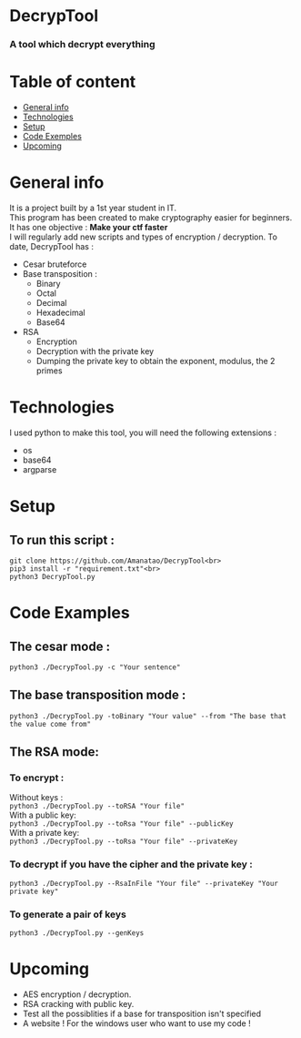 # DecrypTool
### A tool which decrypt everything

# __Table of content__
* [General info](#general-info)
* [Technologies](#technologies)
* [Setup](#setup)
* [Code Exemples](#code-examples)
* [Upcoming](#upcoming)

# __General info__
It is a project built by a 1st year student in IT.<br>
This program has been created to make cryptography easier for beginners. It has one objective :
**Make your ctf faster**<br>
I will regularly add new scripts and types of encryption / decryption.
To date, DecrypTool has :
* Cesar bruteforce
* Base transposition : 
    * Binary
    * Octal
    * Decimal
    * Hexadecimal
    * Base64
* RSA 
    * Encryption
    * Decryption with the private key
    * Dumping the private key to obtain the exponent, modulus, the 2 primes

# __Technologies__
I used python to make this tool, you will need the following extensions :
* os
* base64
* argparse

# __Setup__
## To run this script :
```
git clone https://github.com/Amanatao/DecrypTool<br>
pip3 install -r "requirement.txt"<br>
python3 DecrypTool.py
```

# __Code Examples__
## __The cesar mode :__<br>
`python3 ./DecrypTool.py -c "Your sentence"`

## __The base transposition mode :__ <br>
`python3 ./DecrypTool.py -toBinary "Your value" --from "The base that the value come from"`

## __The RSA mode:__<br>
### **To encrypt :**<br>
Without keys :<br>
`python3 ./DecrypTool.py --toRSA "Your file"`<br>
With a public key:<br>
`python3 ./DecrypTool.py --toRsa "Your file" --publicKey`<br>
With a private key:<br>
`python3 ./DecrypTool.py --toRsa "Your file" --privateKey`<br>

###  **To decrypt if you have the cipher and the private key :**<br>
`python3 ./DecrypTool.py --RsaInFile "Your file" --privateKey "Your private key"`

### **To generate a pair of keys**
`python3 ./DecrypTool.py --genKeys`
# __Upcoming__
* AES encryption / decryption.
* RSA cracking with public key.
* Test all the possiblities if a base for transposition isn't specified
* A website ! For the windows user who want to use my code !
